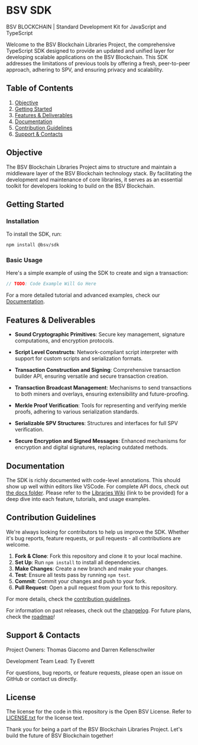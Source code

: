 # BSV SDK

BSV BLOCKCHAIN | Standard Development Kit for JavaScript and TypeScript

Welcome to the BSV Blockchain Libraries Project, the comprehensive TypeScript SDK designed to provide an updated and unified layer for developing scalable applications on the BSV Blockchain. This SDK addresses the limitations of previous tools by offering a fresh, peer-to-peer approach, adhering to SPV, and ensuring privacy and scalability.

## Table of Contents

1. [Objective](#objective)
2. [Getting Started](#getting-started)
3. [Features & Deliverables](#features--deliverables)
4. [Documentation](#documentation)
5. [Contribution Guidelines](#contribution-guidelines)
6. [Support & Contacts](#support--contacts)

## Objective

The BSV Blockchain Libraries Project aims to structure and maintain a middleware layer of the BSV Blockchain technology stack. By facilitating the development and maintenance of core libraries, it serves as an essential toolkit for developers looking to build on the BSV Blockchain.

## Getting Started

### Installation

To install the SDK, run:

```bash
npm install @bsv/sdk
```

### Basic Usage

Here's a simple example of using the SDK to create and sign a transaction:

```typescript
// TODO: Code Example Will Go Here
```

For a more detailed tutorial and advanced examples, check our [Documentation](#documentation).

## Features & Deliverables

- **Sound Cryptographic Primitives**: Secure key management, signature computations, and encryption protocols.
  
- **Script Level Constructs**: Network-compliant script interpreter with support for custom scripts and serialization formats.
  
- **Transaction Construction and Signing**: Comprehensive transaction builder API, ensuring versatile and secure transaction creation.
  
- **Transaction Broadcast Management**: Mechanisms to send transactions to both miners and overlays, ensuring extensibility and future-proofing.
  
- **Merkle Proof Verification**: Tools for representing and verifying merkle proofs, adhering to various serialization standards.
  
- **Serializable SPV Structures**: Structures and interfaces for full SPV verification.
  
- **Secure Encryption and Signed Messages**: Enhanced mechanisms for encryption and digital signatures, replacing outdated methods.

## Documentation

The SDK is richly documented with code-level annotations. This should show up well within editors like VSCode. For complete API docs, check out [the docs folder](./docs). Please refer to the [Libraries Wiki](#) (link to be provided) for a deep dive into each feature, tutorials, and usage examples.

## Contribution Guidelines

We're always looking for contributors to help us improve the SDK. Whether it's bug reports, feature requests, or pull requests - all contributions are welcome.

1. **Fork & Clone**: Fork this repository and clone it to your local machine.
2. **Set Up**: Run `npm install` to install all dependencies.
3. **Make Changes**: Create a new branch and make your changes.
4. **Test**: Ensure all tests pass by running `npm test`.
5. **Commit**: Commit your changes and push to your fork.
6. **Pull Request**: Open a pull request from your fork to this repository.

For more details, check the [contribution guidelines](./CONTRIBUTING.md).

For information on past releases, check out the [changelog](./CHANGELOG.md). For future plans, check the [roadmap](./ROADMAP.md)!

## Support & Contacts

Project Owners: Thomas Giacomo and Darren Kellenschwiler

Development Team Lead: Ty Everett

For questions, bug reports, or feature requests, please open an issue on GitHub or contact us directly.

## License

The license for the code in this repository is the Open BSV License. Refer to [LICENSE.txt](./LICENSE.txt) for the license text.

Thank you for being a part of the BSV Blockchain Libraries Project. Let's build the future of BSV Blockchain together!
